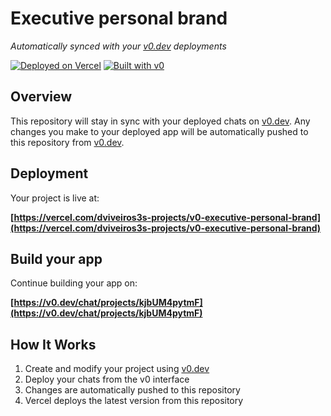 # Executive personal brand

*Automatically synced with your [v0.dev](https://v0.dev) deployments*

[![Deployed on Vercel](https://img.shields.io/badge/Deployed%20on-Vercel-black?style=for-the-badge&logo=vercel)](https://vercel.com/dviveiros3s-projects/v0-executive-personal-brand)
[![Built with v0](https://img.shields.io/badge/Built%20with-v0.dev-black?style=for-the-badge)](https://v0.dev/chat/projects/kjbUM4pytmF)

## Overview

This repository will stay in sync with your deployed chats on [v0.dev](https://v0.dev).
Any changes you make to your deployed app will be automatically pushed to this repository from [v0.dev](https://v0.dev).

## Deployment

Your project is live at:

**[https://vercel.com/dviveiros3s-projects/v0-executive-personal-brand](https://vercel.com/dviveiros3s-projects/v0-executive-personal-brand)**

## Build your app

Continue building your app on:

**[https://v0.dev/chat/projects/kjbUM4pytmF](https://v0.dev/chat/projects/kjbUM4pytmF)**

## How It Works

1. Create and modify your project using [v0.dev](https://v0.dev)
2. Deploy your chats from the v0 interface
3. Changes are automatically pushed to this repository
4. Vercel deploys the latest version from this repository